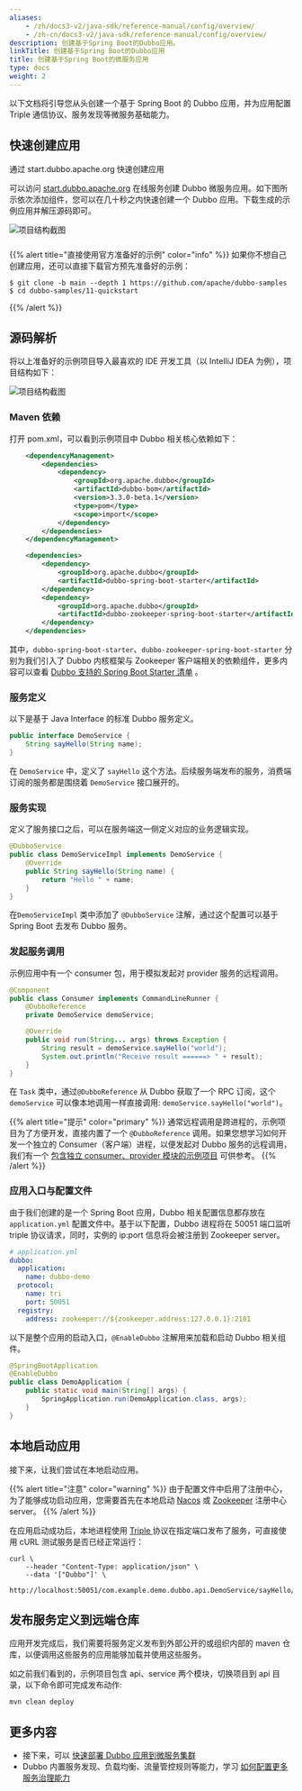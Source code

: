 ```yaml
---
aliases:
    - /zh/docs3-v2/java-sdk/reference-manual/config/overview/
    - /zh-cn/docs3-v2/java-sdk/reference-manual/config/overview/
description: 创建基于Spring Boot的Dubbo应用。
linkTitle: 创建基于Spring Boot的Dubbo应用
title: 创建基于Spring Boot的微服务应用
type: docs
weight: 2
---
```


以下文档将引导您从头创建一个基于 Spring Boot 的 Dubbo 应用，并为应用配置 Triple 通信协议、服务发现等微服务基础能力。

## 快速创建应用
通过 start.dubbo.apache.org 快速创建应用

可以访问 <a href="https://start.dubbo.apache.org" target="_blank">start.dubbo.apache.org</a> 在线服务创建 Dubbo 微服务应用。如下图所示依次添加组件，您可以在几十秒之内快速创建一个 Dubbo 应用。下载生成的示例应用并解压源码即可。

<img style="max-width:800px;height:auto;margin-bottom:10px;" alt="项目结构截图" src="/imgs/v3/quickstart/initializer-provider.png"/>

{{% alert title="直接使用官方准备好的示例" color="info" %}}
如果你不想自己创建应用，还可以直接下载官方预先准备好的示例：

```shell
$ git clone -b main --depth 1 https://github.com/apache/dubbo-samples
$ cd dubbo-samples/11-quickstart
````
{{% /alert %}}

## 源码解析
将以上准备好的示例项目导入最喜欢的 IDE 开发工具（以 IntelliJ IDEA 为例），项目结构如下：

<img style="max-width:400px;height:auto;" alt="项目结构截图" src="/imgs/v3/quickstart/project-structure2.png"/>

### Maven 依赖
打开 pom.xml，可以看到示例项目中 Dubbo 相关核心依赖如下：

```xml
    <dependencyManagement>
        <dependencies>
            <dependency>
                <groupId>org.apache.dubbo</groupId>
                <artifactId>dubbo-bom</artifactId>
                <version>3.3.0-beta.1</version>
                <type>pom</type>
                <scope>import</scope>
            </dependency>
        </dependencies>
    </dependencyManagement>

    <dependencies>
        <dependency>
            <groupId>org.apache.dubbo</groupId>
            <artifactId>dubbo-spring-boot-starter</artifactId>
        </dependency>
        <dependency>
            <groupId>org.apache.dubbo</groupId>
            <artifactId>dubbo-zookeeper-spring-boot-starter</artifactId>
        </dependency>
    </dependencies>
```

其中，`dubbo-spring-boot-starter`、`dubbo-zookeeper-spring-boot-starter` 分别为我们引入了 Dubbo 内核框架与 Zookeeper 客户端相关的依赖组件，更多内容可以查看 [Dubbo 支持的 Spring Boot Starter 清单]() 。

### 服务定义

以下是基于 Java Interface 的标准 Dubbo 服务定义。

```java
public interface DemoService {
    String sayHello(String name);
}
```

在 `DemoService` 中，定义了 `sayHello` 这个方法。后续服务端发布的服务，消费端订阅的服务都是围绕着 `DemoService` 接口展开的。

### 服务实现

定义了服务接口之后，可以在服务端这一侧定义对应的业务逻辑实现。

```java
@DubboService
public class DemoServiceImpl implements DemoService {
    @Override
    public String sayHello(String name) {
        return "Hello " + name;
    }
}
```

在`DemoServiceImpl` 类中添加了 `@DubboService` 注解，通过这个配置可以基于 Spring Boot 去发布 Dubbo 服务。

### 发起服务调用
示例应用中有一个 consumer 包，用于模拟发起对 provider 服务的远程调用。

```java
@Component
public class Consumer implements CommandLineRunner {
    @DubboReference
    private DemoService demoService;

    @Override
    public void run(String... args) throws Exception {
        String result = demoService.sayHello("world");
        System.out.println("Receive result ======> " + result);
    }
}
```

在 `Task` 类中，通过`@DubboReference` 从 Dubbo 获取了一个 RPC 订阅，这个 `demoService` 可以像本地调用一样直接调用: `demoService.sayHello("world")`。

{{% alert title="提示" color="primary" %}}
通常远程调用是跨进程的，示例项目为了方便开发，直接内置了一个 `@DubboReference` 调用。如果您想学习如何开发一个独立的 Consumer（客户端）进程，以便发起对 Dubbo 服务的远程调用，我们有一个 <a target="_blank" href="https://github.com/apache/dubbo-samples/tree/master/1-basic/dubbo-samples-spring-boot">包含独立 consumer、provider 模块的示例项目</a> 可供参考。
{{% /alert %}}

### 应用入口与配置文件

由于我们创建的是一个 Spring Boot 应用，Dubbo 相关配置信息都存放在 `application.yml` 配置文件中。基于以下配置，Dubbo 进程将在 50051 端口监听 triple 协议请求，同时，实例的 ip:port 信息将会被注册到 Zookeeper server。

```yaml
# application.yml
dubbo:
  application:
    name: dubbo-demo
  protocol:
    name: tri
    port: 50051
  registry:
    address: zookeeper://${zookeeper.address:127.0.0.1}:2181
```

以下是整个应用的启动入口，`@EnableDubbo` 注解用来加载和启动 Dubbo 相关组件。

```java
@SpringBootApplication
@EnableDubbo
public class DemoApplication {
    public static void main(String[] args) {
        SpringApplication.run(DemoApplication.class, args);
    }
}
```

## 本地启动应用
接下来，让我们尝试在本地启动应用。

{{% alert title="注意" color="warning" %}}
由于配置文件中启用了注册中心，为了能够成功启动应用，您需要首先在本地启动 <a href="https://nacos.io/zh-cn/docs/v2/quickstart/quick-start.html" target="_blank_">Nacos</a> 或 <a href="https://zookeeper.apache.org/doc/current/zookeeperStarted.html" target="_blank_">Zookeeper</a> 注册中心 server。
{{% /alert %}}

在应用启动成功后，本地进程使用 <a href="/zh-cn/overview/reference/protocols/triple/" target="_blank_">Triple </a>协议在指定端口发布了服务，可直接使用 cURL 测试服务是否已经正常运行：


```shell
curl \
    --header "Content-Type: application/json" \
    --data '["Dubbo"]' \
    http://localhost:50051/com.example.demo.dubbo.api.DemoService/sayHello/
```

## 发布服务定义到远端仓库

应用开发完成后，我们需要将服务定义发布到外部公开的或组织内部的 maven 仓库，以便调用这些服务的应用能够加载并使用这些服务。

如之前我们看到的，示例项目包含 api、service 两个模块，切换项目到 api 目录，以下命令即可完成发布动作:

```shell
mvn clean deploy
```

## 更多内容
- 接下来，可以 [快速部署 Dubbo 应用到微服务集群]()
- Dubbo 内置服务发现、负载均衡、流量管控规则等能力，学习 [如何配置更多服务治理能力]()